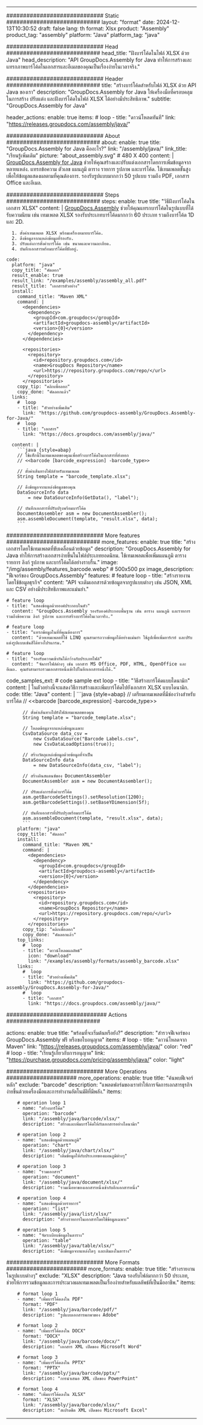 



---
############################# Static ############################
layout: "format"
date:  2024-12-13T10:30:52
draft: false
lang: th
format: Xlsx
product: "Assembly"
product_tag: "assembly"
platform: "Java"
platform_tag: "java"

############################# Head ############################
head_title: "ฝังบาร์โค้ดในไฟล์ XLSX ด้วย Java"
head_description: "API GroupDocs.Assembly for Java ทำให้การสร้างและแทรกภาพบาร์โค้ดในเอกสารและอีเมลของคุณเป็นเรื่องง่ายในเวลาจริง."

############################# Header ############################
title: "สร้างบาร์โค้ดสำหรับไฟล์ XLSX ด้วย API Java ของเรา" 
description: "GroupDocs.Assembly for Java ให้เครื่องมือที่ครอบคลุมในการสร้าง ปรับแต่ง และฝังบาร์โค้ดในไฟล์ XLSX ได้อย่างมีประสิทธิภาพ."
subtitle: "GroupDocs.Assembly for Java" 

header_actions:
  enable: true
  items:
    #  loop
    - title: "ดาวน์โหลดทันที"
      link: "https://releases.groupdocs.com/assembly/java/"
      
############################# About ############################
about:
    enable: true
    title: "GroupDocs.Assembly for Java คืออะไร?"
    link: "/assembly/java/"
    link_title: "เรียนรู้เพิ่มเติม"
    picture: "about_assembly.svg" # 480 X 400
    content: |
       [GroupDocs.Assembly for Java](/assembly/java/) ช่วยให้คุณสร้างและปรับแต่งเอกสารโดยการเพิ่มข้อมูลจากหลายแหล่ง. แทรกข้อความ ตัวเลข แผนภูมิ ตาราง รายการ รูปภาพ และบาร์โค้ด. ใช้เทมเพลตขั้นสูงเพื่อให้ข้อมูลแสดงผลตามที่คุณต้องการ. รองรับรูปแบบมากกว่า 50 รูปแบบ รวมถึง PDF, เอกสาร Office และอีเมล.

############################# Steps ############################
steps:
    enable: true
    title: "วิธีฝังบาร์โค้ดในเอกสาร XLSX"
    content: |
      [GroupDocs.Assembly](/assembly/java/) ช่วยให้คุณแทรกบาร์โค้ดในรูปแบบที่ได้รับความนิยม เช่น เทมเพลต XLSX รองรับประเภทบาร์โค้ดมากกว่า 60 ประเภท รวมถึงบาร์โค้ด 1D และ 2D.
      
      1. ตั้งค่าเทมเพลต XLSX พร้อมเครื่องหมายบาร์โค้ด.
      2. ดึงข้อมูลจากแหล่งข้อมูลที่รองรับ.
      3. ปรับแต่งการตั้งค่าบาร์โค้ด เช่น ขนาดและความละเอียด.
      4. บันทึกเอกสารพร้อมบาร์โค้ดที่ฝังอยู่.
   
    code:
      platform: "java"
      copy_title: "คัดลอก"
      result_enable: true
      result_link: "/examples/assembly/assembly_all.pdf"
      result_title: "เอกสารตัวอย่าง"
      install:
        command_title: "Maven XML"
        command: |
          <dependencies>
            <dependency>
              <groupId>com.groupdocs</groupId>
              <artifactId>groupdocs-assembly</artifactId>
              <version>{0}</version>
            </dependency>
          </dependencies>

          <repositories>
            <repository>
              <id>repository.groupdocs.com</id>
              <name>GroupDocs Repository</name>
              <url>https://repository.groupdocs.com/repo/</url>
            </repository>
          </repositories>
        copy_tip: "คลิกเพื่อลอก"
        copy_done: "คัดลอกแล้ว"
      links:
        #  loop
        - title: "ตัวอย่างเพิ่มเติม"
          link: "https://github.com/groupdocs-assembly/GroupDocs.Assembly-for-Java/"
        #  loop
        - title: "เอกสาร"
          link: "https://docs.groupdocs.com/assembly/java/"
          
      content: |
        ```java {style=abap}
        // ใช้แท็กนี้ในเทมเพลตของคุณเพื่อสร้างบาร์โค้ดในเอกสารที่ส่งออก
        // <<barcode [barcode_expression] -barcode_type>>

        // ตั้งค่าเส้นทางไฟล์สำหรับเทมเพลต
        String template = "barcode_template.xlsx";

        // ดึงข้อมูลจากแหล่งข้อมูลของคุณ
        DataSourceInfo data 
            = new DataSourceInfo(GetData(), "label");

        // บันทึกเอกสารที่ปรับปรุงพร้อมบาร์โค้ด
        DocumentAssembler asm = new DocumentAssembler();
        asm.assembleDocument(template, "result.xlsx", data);
        ```           

############################# More features ############################
more_features:
  enable: true
  title: "สร้างเอกสารโดยใช้เทมเพลตที่ขับเคลื่อนด้วยข้อมูล"
  description: "GroupDocs.Assembly for Java ทำให้การสร้างเอกสารง่ายขึ้นในไฟล์ประเภทยอดนิยม. ใช้เทมเพลตเพื่อเพิ่มแผนภูมิ ตาราง รายการ ลิงก์ รูปภาพ และบาร์โค้ดได้อย่างราบรื่น."
  image: "/img/assembly/features_barcode.webp" # 500x500 px
  image_description: "ฟีเจอร์ของ GroupDocs.Assembly"
  features:
    # feature loop
    - title: "สร้างรายงานโดยใช้ข้อมูลธุรกิจ"
      content: "API จะเติมเอกสารด้วยข้อมูลจากรูปแบบต่างๆ เช่น JSON, XML และ CSV อย่างมีประสิทธิภาพและแม่นยำ."

    # feature loop
    - title: "แสดงข้อมูลด้วยองค์ประกอบในตัว"
      content: "GroupDocs.Assembly รองรับองค์ประกอบพื้นฐาน เช่น ตาราง แผนภูมิ และรายการ รวมถึงข้อความ ลิงก์ รูปภาพ และการสร้างบาร์โค้ดในเวลาจริง."

    # feature loop
    - title: "แทรกข้อมูลในที่ที่คุณต้องการ"
      content: "ด้วยเทมเพลตที่ใช้ LINQ คุณสามารถวางข้อมูลได้อย่างแม่นยำ ใช้ลูปเพื่อเพิ่มอาร์เรย์ และปรับแต่งรูปแบบเช่นสีได้ทางโปรแกรม."

    # feature loop
    - title: "รองรับความเข้ากันได้กว้างกับประเภทไฟล์"
      content: "จัดการไฟล์ต่างๆ เช่น เอกสาร MS Office, PDF, HTML, OpenOffice และอีเมล. คุณยังสามารถรวมเอกสารหนึ่งเข้าไปในอีกเอกสารหนึ่งได้."
      
  code_samples_ext:
    # code sample ext loop
    - title: "วิธีสร้างบาร์โค้ดแบบไดนามิก"
      content: |
        ในตัวอย่างนี้จะแสดงวิธีการสร้างและเพิ่มบาร์โค้ดไปยังเอกสาร XLSX แบบไดนามิก.
      code:
        title: "Java"
        content: |
          ```java {style=abap}
          // เตรียมเทมเพลตที่มีช่องว่างสำหรับบาร์โค้ด
          // <<barcode [barcode_expression] -barcode_type>>

          // ตั้งค่าเส้นทางไปยังไฟล์เทมเพลตของคุณ
          String template = "barcode_template.xlsx";

          // โหลดข้อมูลจากแหล่งข้อมูลเฉพาะ
          CsvDataSource data_csv =
              new CsvDataSource("Barcode Labels.csv", 
              new CsvDataLoadOptions(true));

          // สร้างวัตถุแหล่งข้อมูลด้วยข้อมูลที่จำเป็น
          DataSourceInfo data 
              = new DataSourceInfo(data_csv, "label");

          // สร้างอินสแตนซ์ของ DocumentAssembler
          DocumentAssembler asm = new DocumentAssembler();

          // ปรับแต่งการตั้งค่าบาร์โค้ด
          asm.getBarcodeSettings().setResolution(1200);
          asm.getBarcodeSettings().setBaseYDimension(5f);

          // บันทึกเอกสารที่ปรับปรุงพร้อมบาร์โค้ด
          asm.assembleDocument(template, "result.xlsx", data);
          ```
        platform: "java"
        copy_title: "คัดลอก"
        install:
          command_title: "Maven XML"
          command: |
            <dependencies>
              <dependency>
                <groupId>com.groupdocs</groupId>
                <artifactId>groupdocs-assembly</artifactId>
                <version>{0}</version>
              </dependency>
            </dependencies>
            <repositories>
              <repository>
                <id>repository.groupdocs.com</id>
                <name>GroupDocs Repository</name>
                <url>https://repository.groupdocs.com/repo/</url>
              </repository>
            </repositories>
          copy_tip: "คลิกเพื่อลอก"
          copy_done: "คัดลอกแล้ว"
        top_links:
          #  loop
          - title: "ดาวน์โหลดผลลัพธ์"
            icon: "download"
            link: "/examples/assembly/formats/assembly_barcode.xlsx"
        links:
          #  loop
          - title: "ตัวอย่างเพิ่มเติม"
            link: "https://github.com/groupdocs-assembly/GroupDocs.Assembly-for-Java/"
          #  loop
          - title: "เอกสาร"
            link: "https://docs.groupdocs.com/assembly/java/"
            

            


############################## Actions ############################

actions:
  enable: true
  title: "พร้อมที่จะเริ่มต้นหรือยัง?"
  description: "สำรวจฟีเจอร์ของ GroupDocs.Assembly ฟรี หรือขอใบอนุญาต"
  items:
    #  loop
    - title: "ดาวน์โหลดจาก Maven"
      link: "https://releases.groupdocs.com/assembly/java/"
      color: "red"
        #  loop
    - title: "เรียนรู้เกี่ยวกับการอนุญาต"
      link: "https://purchase.groupdocs.com/pricing/assembly/java/"
      color: "light"


############################# More Operations #####################
more_operations:
    enable: true
    title: "ค้นพบฟีเจอร์หลัก"
    exclude: "barcode"
    description: "แพลตฟอร์มของเราทำให้การจัดการเอกสารธุรกิจง่ายขึ้นด้วยเครื่องมือและการทำงานอัตโนมัติที่มีพลัง."
    items: 
          
        # operation loop 1
        - name: "สร้างบาร์โค้ด"
          operation: "barcode"
          link: "/assembly/java/barcode/xlsx/"
          description: "สร้างและเพิ่มบาร์โค้ดให้กับเอกสารอย่างไดนามิก"

        # operation loop 2
        - name: "แสดงข้อมูลด้วยแผนภูมิ"
          operation: "chart"
          link: "/assembly/java/chart/xlsx/"
          description: "เติมข้อมูลให้กับประเภทของแผนภูมิต่างๆ"

        # operation loop 3
        - name: "รวมเอกสาร"
          operation: "document"
          link: "/assembly/java/document/xlsx/"
          description: "รวมเนื้อหาของเอกสารหนึ่งเข้ากับอีกเอกสารหนึ่ง"

        # operation loop 4
        - name: "แสดงข้อมูลด้วยรายการ"
          operation: "list"
          link: "/assembly/java/list/xlsx/"
          description: "สร้างรายการในเอกสารโดยใช้ข้อมูลเฉพาะ"

        # operation loop 5
        - name: "จัดระเบียบข้อมูลในตาราง"
          operation: "table"
          link: "/assembly/java/table/xlsx/"
          description: "ดึงข้อมูลจากแหล่งใดๆ และเติมลงในตาราง"
         
          
############################# More Formats ########################
more_formats:
    enable: true
    title: "สร้างรายงานในรูปแบบต่างๆ"
    exclude: "XLSX"
    description: "Java รองรับไฟล์มากกว่า 50 ประเภท, ช่วยให้การรวมข้อมูลและการประมวลผลเทมเพลตเป็นเรื่องง่ายสำหรับผลลัพธ์ที่เป็นมืออาชีพ."
    items: 
          
        # format loop 1
        - name: "เพิ่มบาร์โค้ดลงใน PDF"
          format: "PDF"
          link: "/assembly/java/barcode/pdf/"
          description: "รูปแบบเอกสารพกพาของ Adobe"
          
        # format loop 2
        - name: "เพิ่มบาร์โค้ดลงใน DOCX"
          format: "DOCX"
          link: "/assembly/java/barcode/docx/"
          description: "เอกสาร XML เปิดของ Microsoft Word"
          
        # format loop 3
        - name: "เพิ่มบาร์โค้ดลงใน PPTX"
          format: "PPTX"
          link: "/assembly/java/barcode/pptx/"
          description: "การนำเสนอ XML เปิดของ PowerPoint"
          
        # format loop 4
        - name: "เพิ่มบาร์โค้ดลงใน XLSX"
          format: "XLSX"
          link: "/assembly/java/barcode/xlsx/"
          description: "สเปรดชีต XML เปิดของ Microsoft Excel"


          

---